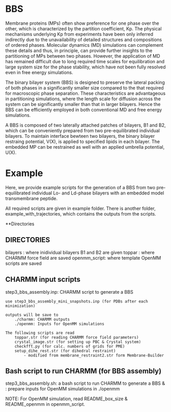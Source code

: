 # BBS 

Membrane proteins (MPs) often show preference for one phase over the other, which is characterized by the partition coefficient, Kp. The physical mechanisms underlying Kp from experiments have been only inferred indirectly due to the unavailability of detailed structures and compositions of ordered phases. Molecular dynamics (MD) simulations can complement these details and thus, in principle, can provide further insights to the partitioning of MPs between two phases. However, the application of MD has remained difficult due to long required time scales for equilibration and large system size for the phase stability, which have not been fully resolved even in free energy simulations. 

The binary bilayer system (BBS) is designed to preserve the lateral packing of both phases in a significantly smaller size compared to the that required for macroscopic phase separation. These characteristics are advantageous in partitioning simulations, where the length scale for diffusion across the system can be significantly smaller than that in larger bilayers. Hence the BBS can be efficiently employed in both conventional MD and free energy simulations. 

A BBS is composed of two laterally attached patches of bilayers, B1 and B2, which can be conveniently prepared from two pre-equilibrated individual bilayers. To maintain interface bewteen two bilayers, the binary bilayer restraing potential, V(X), is applied to specified lipids in each bilayer. The embedded MP can be restrained as well with an applied umbrella potential, U(X). 

# Example
Here, we provide example scripts for the generation of a BBS from two pre-equilibrated individual Lo- and Ld-phase bilayers with an embedded model transmembrane peptide.

All required scripts are given in example folder.
There is another folder, example_with_trajectories, which contains the outputs from the scripts. 

**Directories




DIRECTORIES
-------------------
bilayers     : where inidividual bilayers B1 and B2 are given
toppar       : where CHARMM force field are saved
openmm_script: where template OpenMM scripts are saved

CHARMM input scripts
--------------------
step3_bbs_assembly.inp: CHARMM script to generate a BBS

	use step3_bbs_assembly_mini_snapshots.inp (for PDBs after each minimization)

	outputs will be save to
		./charmm: CHARMM outputs 
		./openmm: Inputs for OpenMM simulations

	The following scripts are read
		toppar.str (for reading CHARMM force field parameters)
		crystal_image.str (for setting up PBC & Crystal system)
		checkfft.py (for calc. numbers of grids for PME)
		setup_dihe_rest.str (for dihedral restraint)
			- modified from membrane_restraint2.str form Membrane-Builder

Bash script to run CHARMM (for BBS assembly)
--------------------
step3_bbs_assembly.sh: a bash script to run CHARMM to generate a BBS &
		     : prepare inputs for OpenMM simulations in ./openmm


NOTE: For OpenMM simulation,
      read README_box_size & README_openmm in openmm_script.

